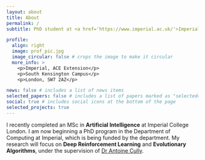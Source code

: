 ```yaml
---
layout: about
title: About
permalink: /
subtitle: PhD student at <a href='https://www.imperial.ac.uk/'>Imperial</a> in the <a href='https://www.imperial.ac.uk/adaptive-intelligent-robotics'>Adaptive & Intelligent Robotics Lab.

profile:
  align: right
  image: prof_pic.jpg
  image_circular: false # crops the image to make it circular
  more_info: >
    <p>Imperial, ACE Extension</p>
    <p>South Kensington Campus</p>
    <p>London, SW7 2AZ</p>

news: false # includes a list of news items
selected_papers: false # includes a list of papers marked as "selected={true}"
social: true # includes social icons at the bottom of the page
selected_projects: true
---
```


I recently completed an MSc in **Artificial Intelligence** at Imperial College London. I am now beginning a PhD program in the Department of Computing at Imperial, which is being funded by the department. My research will focus on **Deep Reinforcement Learning** and **Evolutionary Algorithms**, under the supervision of [Dr Antoine Cully](https://www.imperial.ac.uk/people/a.cully).

<!-- Write your biography here. Tell the world about yourself. Link to your favorite [subreddit](http://reddit.com). You can put a picture in, too. The code is already in, just name your picture `prof_pic.jpg` and put it in the `img/` folder.

Put your address / P.O. box / other info right below your picture. You can also disable any of these elements by editing `profile` property of the YAML header of your `_pages/about.md`. Edit `_bibliography/papers.bib` and Jekyll will render your [publications page](/al-folio/publications/) automatically.

Link to your social media connections, too. This theme is set up to use [Font Awesome icons](https://fontawesome.com/) and [Academicons]###(https://jpswalsh.github.io/academicons/), like the ones below. Add your Facebook, Twitter, LinkedIn, Google Scholar, or just disable all of them. -->


